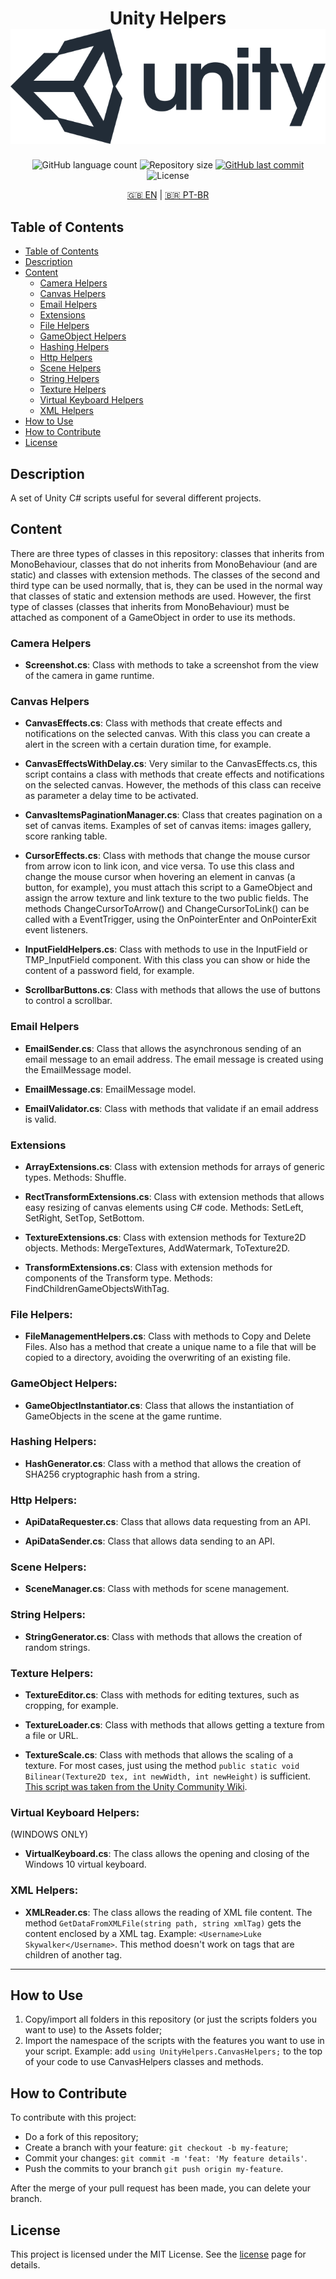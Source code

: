 <h1 align="center">
    Unity Helpers
    <img alt="Unity Official Logo" src="https://github.com/JV-Amorim/Unity-Helpers/blob/master/Official_unity_logo.png">
</h1>

<p align="center">
  <img alt="GitHub language count" src="https://img.shields.io/github/languages/count/JV-Amorim/Unity-Helpers">

  <img alt="Repository size" src="https://img.shields.io/github/repo-size/JV-Amorim/Unity-Helpers">

  <a href="https://github.com/JV-Amorim/Unity-Helpers/commits/master">
    <img alt="GitHub last commit" src="https://img.shields.io/github/last-commit/JV-Amorim/Unity-Helpers">
  </a>

  <img alt="License" src="https://img.shields.io/badge/license-MIT-brightgreen">
</p>

<p align="center">
      <a href="https://github.com/JV-Amorim/Unity-Helpers/blob/master/README.md">🇬🇧 EN<a/> |
      <a href="https://github.com/JV-Amorim/Unity-Helpers/blob/master/README-PT-BR.md">🇧🇷 PT-BR<a/>
</p>

## Table of Contents

- [Table of Contents](#table-of-contents)
- [Description](#description)
- [Content](#content)
  - [Camera Helpers](#camera-helpers)
  - [Canvas Helpers](#canvas-helpers)
  - [Email Helpers](#email-helpers)
  - [Extensions](#extensions)
  - [File Helpers](file-helpers)
  - [GameObject Helpers](gameobject-helpers)
  - [Hashing Helpers](hashing-helpers)
  - [Http Helpers](http-helpers)
  - [Scene Helpers](scene-helpers)
  - [String Helpers](string-helpers)
  - [Texture Helpers](texture-helpers)
  - [Virtual Keyboard Helpers](virtual-keyboard-helpers)
  - [XML Helpers](xml-helpers)
- [How to Use](#how-to-use)
- [How to Contribute](#how-to-contribute)
- [License](#license)

## Description

A set of Unity C# scripts useful for several different projects.

## Content

There are three types of classes in this repository: classes that inherits from MonoBehaviour, classes that do not inherits from MonoBehaviour (and are static) and classes with extension methods. The classes of the second and third type can be used normally, that is, they can be used in the normal way that classes of static and extension methods are used. However, the first type of classes (classes that inherits from MonoBehaviour) must be attached as component of a GameObject in order to use its methods.

### Camera Helpers

- **Screenshot.cs**: Class with methods to take a screenshot from the view of the camera in game runtime.

### Canvas Helpers

- **CanvasEffects.cs**: Class with methods that create effects and notifications on the selected canvas. With this class you can create a alert in the screen with a certain duration time, for example.

- **CanvasEffectsWithDelay.cs**: Very similar to the CanvasEffects.cs, this script contains a class with methods that create effects and notifications on the selected canvas. However, the methods of this class can receive as parameter a delay time to be activated.

- **CanvasItemsPaginationManager.cs**: Class that creates pagination on a set of canvas items. Examples of set of canvas items: images gallery, score ranking table.

- **CursorEffects.cs**: Class with methods that change the mouse cursor from arrow icon to link icon, and vice versa. To use this class and change the mouse cursor when hovering an element in canvas (a button, for example), you must attach this script to a GameObject and assign the arrow texture and link texture to the two public fields. The methods ChangeCursorToArrow() and ChangeCursorToLink() can be called with a EventTrigger, using the OnPointerEnter and OnPointerExit event listeners.

- **InputFieldHelpers.cs**: Class with methods to use in the InputField or TMP_InputField component. With this class you can show or hide the content of a password field, for example.

- **ScrollbarButtons.cs**: Class with methods that allows the use of buttons to control a scrollbar.

### Email Helpers

- **EmailSender.cs**: Class that allows the asynchronous sending of an email message to an email address. The email message is created using the EmailMessage model.

- **EmailMessage.cs**: EmailMessage model.

- **EmailValidator.cs**: Class with methods that validate if an email address is valid.

### Extensions

- **ArrayExtensions.cs**: Class with extension methods for arrays of generic types. Methods: Shuffle.

- **RectTransformExtensions.cs**: Class with extension methods that allows easy resizing of canvas elements using C# code. Methods: SetLeft, SetRight, SetTop, SetBottom.

- **TextureExtensions.cs**: Class with extension methods for Texture2D objects. Methods: MergeTextures, AddWatermark, ToTexture2D.

- **TransformExtensions.cs**: Class with extension methods for components of the Transform type. Methods: FindChildrenGameObjectsWithTag.

### File Helpers:

- **FileManagementHelpers.cs**: Class with methods to Copy and Delete Files. Also has a method that create a unique name to a file that will be copied to a directory, avoiding the overwriting of an existing file.

### GameObject Helpers:

- **GameObjectInstantiator.cs**: Class that allows the instantiation of GameObjects in the scene at the game runtime.

### Hashing Helpers:

- **HashGenerator.cs**: Class with a method that allows the creation of SHA256 cryptographic hash from a string.

### Http Helpers:

- **ApiDataRequester.cs**: Class that allows data requesting from an API.

- **ApiDataSender.cs**: Class that allows data sending to an API.

### Scene Helpers:

- **SceneManager.cs**: Class with methods for scene management.

### String Helpers:

- **StringGenerator.cs**: Class with methods that allows the creation of random strings.

### Texture Helpers:

- **TextureEditor.cs**: Class with methods for editing textures, such as cropping, for example.

- **TextureLoader.cs**: Class with methods that allows getting a texture from a file or URL.

- **TextureScale.cs**: Class with methods that allows the scaling of a texture. For most cases, just using the method `public static void Bilinear(Texture2D tex, int newWidth, int newHeight)` is sufficient. [This script was taken from the Unity Community Wiki](https://wiki.unity3d.com/index.php/TextureScale).

### Virtual Keyboard Helpers:

(WINDOWS ONLY)

- **VirtualKeyboard.cs**: The class allows the opening and closing of the Windows 10 virtual keyboard.

### XML Helpers:

- **XMLReader.cs**: The class allows the reading of XML file content. The method `GetDataFromXMLFile(string path, string xmlTag)` gets the content enclosed by a XML tag. Example: `<Username>Luke Skywalker</Username>`. This method doesn't work on tags that are children of another tag.

---

## How to Use

1. Copy/import all folders in this repository (or just the scripts folders you want to use) to the Assets folder;
2. Import the namespace of the scripts with the features you want to use in your script. Example: add `using UnityHelpers.CanvasHelpers;` to the top of your code to use CanvasHelpers classes and methods.

## How to Contribute

To contribute with this project:

- Do a fork of this repository;
- Create a branch with your feature: `git checkout -b my-feature`;
- Commit your changes: `git commit -m 'feat: 'My feature details'`.
- Push the commits to your branch `git push origin my-feature`.

After the merge of your pull request has been made, you can delete your branch.

## License

This project is licensed under the MIT License. See the [license](https://opensource.org/licenses/MIT) page for details.
